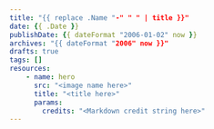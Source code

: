 ```yaml
---
title: "{{ replace .Name "-" " " | title }}"
date: {{ .Date }}
publishDate: {{ dateFormat "2006-01-02" now }}
archives: "{{ dateFormat "2006" now }}"
drafts: true
tags: []
resources:
    - name: hero
      src: "<image name here>"
      title: "<title here>"
      params:
        credits: "<Markdown credit string here>"
---
```

